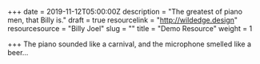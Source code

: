 +++
date = 2019-11-12T05:00:00Z
description = "The greatest of piano men, that Billy is."
draft = true
resourcelink = "http://wildedge.design"
resourcesource = "Billy Joel"
slug = ""
title = "Demo Resource"
weight = 1

+++
The piano sounded like a carnival, and the microphone smelled like a beer...